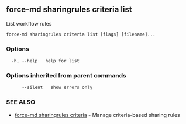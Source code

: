 ## force-md sharingrules criteria list

List workflow rules

```
force-md sharingrules criteria list [flags] [filename]...
```

### Options

```
  -h, --help   help for list
```

### Options inherited from parent commands

```
      --silent   show errors only
```

### SEE ALSO

* [force-md sharingrules criteria](force-md_sharingrules_criteria.md)	 - Manage criteria-based sharing rules

